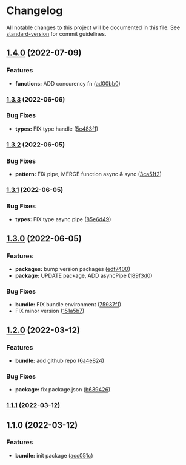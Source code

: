 # Changelog

All notable changes to this project will be documented in this file. See [standard-version](https://github.com/conventional-changelog/standard-version) for commit guidelines.

## [1.4.0](https://github.com/stephen-shopopop/standard/compare/v1.3.3...v1.4.0) (2022-07-09)


### Features

* **functions:** ADD concurency fn ([ad00bb0](https://github.com/stephen-shopopop/standard/commit/ad00bb0173353ce3c43f1829008e586694d2af17))

### [1.3.3](https://github.com/stephen-shopopop/standard/compare/v1.3.2...v1.3.3) (2022-06-06)


### Bug Fixes

* **types:** FIX type handle ([5c483f1](https://github.com/stephen-shopopop/standard/commit/5c483f15ba73388b77f620339eb2f34bf43f25b7))

### [1.3.2](https://github.com/stephen-shopopop/standard/compare/v1.3.1...v1.3.2) (2022-06-05)


### Bug Fixes

* **pattern:** FIX pipe, MERGE function async & sync ([3ca51f2](https://github.com/stephen-shopopop/standard/commit/3ca51f26de5f6233a838ffab12157346bbbef23d))

### [1.3.1](https://github.com/stephen-shopopop/standard/compare/v1.3.0...v1.3.1) (2022-06-05)


### Bug Fixes

* **types:** FIX type async pipe ([85e6d49](https://github.com/stephen-shopopop/standard/commit/85e6d490de1224ccabb9dbfd85012cc2c0619e58))

## [1.3.0](https://github.com/stephen-shopopop/standard/compare/v1.2.0...v1.3.0) (2022-06-05)


### Features

* **packages:** bump version packages ([edf7400](https://github.com/stephen-shopopop/standard/commit/edf7400a6ca260ea8af2ff6df9ac61132d6305b5))
* **package:** UPDATE package, ADD asyncPipe ([189f3d0](https://github.com/stephen-shopopop/standard/commit/189f3d0aec62ad810ad463db5f99bd5a659ae647))


### Bug Fixes

* **bundle:** FIX bundle environment ([75937f1](https://github.com/stephen-shopopop/standard/commit/75937f1e258ee28f88879afe2d7959fde1449bf4))
* FIX minor version ([151a5b7](https://github.com/stephen-shopopop/standard/commit/151a5b7b877e91c9c71abbbacb280d82d25bc634))

## [1.2.0](https://github.com/stephen-shopopop/standard/compare/v1.1.1...v1.2.0) (2022-03-12)


### Features

* **bundle:** add github repo ([6a4e824](https://github.com/stephen-shopopop/standard/commit/6a4e82499c81b202261ba45a5ef2331fa9ee0902))


### Bug Fixes

* **package:** fix package.json ([b639426](https://github.com/stephen-shopopop/standard/commit/b639426521b38662d2e40a7c41566c0a8c896610))

### [1.1.1](https://github.com/stephen-shopopop/standard/compare/v1.1.0...v1.1.1) (2022-03-12)

## 1.1.0 (2022-03-12)


### Features

* **bundle:** init package ([acc051c](https://github.com/stephen-shopopop/standard/commit/acc051ca3c63dea9f93f071e97d8959f4ef5f8eb))
